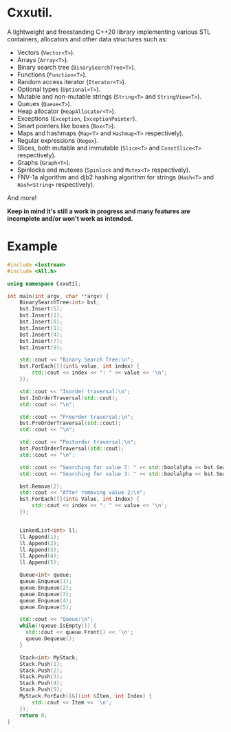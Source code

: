 # Cxxutil.

A lightweight and freestanding C++20 library implementing various STL containers, allocators and other data structures such as:
- Vectors (`Vector<T>`).
- Arrays (`Array<T>`).
- Binary search tree (`BinarySearchTree<T>`).
- Functions (`Function<T>`).
- Random access iterator (`Iterator<T>`).
- Optional types (`Optional<T>`).
- Mutable and non-mutable strings (`String<T>` and `StringView<T>`).
- Queues (`Queue<T>`).
- Heap allocator (`HeapAllocator<T>`).
- Exceptions (`Exception`, `ExceptionPointer`).
- Smart pointers like boxes (`Box<T>`).
- Maps and hashmaps (`Map<T>` and `Hashmap<T>` respectively).
- Regular expressions (`Regex`).
- Slices, both mutable and immutable (`Slice<T>` and `ConstSlice<T>` respectively).
- Graphs (`Graph<T>`).
- Spinlocks and mutexes (`Spinlock` and `Mutex<T>` respectively).
- FNV-1a algorithm and djb2 hashing algorithm for strings (`Hash<T>` and `Hash<String>` respectively).

And more!

**Keep in mind it's still a work in progress and many features are incomplete and/or won't work as intended.**

# Example

```cxx
#include <iostream>
#include <All.h>

using namespace Cxxutil;

int main(int argv, char **argv) {
  	BinarySearchTree<int> bst;
  	bst.Insert(5);
  	bst.Insert(2);
  	bst.Insert(8);
  	bst.Insert(1);
  	bst.Insert(4);
 	bst.Insert(7);
  	bst.Insert(9);

  	std::cout << "Binary Search Tree:\n";
  	bst.ForEach([](int& value, int index) {
    	std::cout << index << ": " << value << '\n';
  	});

  	std::cout << "Inorder traversal:\n";
  	bst.InOrderTraversal(std::cout);
  	std::cout << "\n";

  	std::cout << "Preorder traversal:\n";
  	bst.PreOrderTraversal(std::cout);
  	std::cout << "\n";

  	std::cout << "Postorder traversal:\n";
  	bst.PostOrderTraversal(std::cout);
  	std::cout << "\n";

  	std::cout << "Searching for value 7: " << std::boolalpha << bst.Search(7) << '\n';
  	std::cout << "Searching for value 3: " << std::boolalpha << bst.Search(3) << '\n';

  	bst.Remove(2);
  	std::cout << "After removing value 2:\n";
  	bst.ForEach([](int& Value, int Index) {
    	std::cout << index << ": " << value << '\n';
  	});


  	LinkedList<int> ll;
  	ll.Append(1);
  	ll.Append(2);
  	ll.Append(3);
  	ll.Append(4);
  	ll.Append(5);

    Queue<int> queue;
    queue.Enqueue(1);
    queue.Enqueue(2);
    queue.Enqueue(3);
    queue.Enqueue(4);
    queue.Enqueue(5);

    std::cout << "Queue:\n";
    while(!queue.IsEmpty()) {
      std::cout << queue.Front() << '\n';
      queue.Dequeue();
    }

	Stack<int> MyStack;
	Stack.Push(1);
	Stack.Push(2);
	Stack.Push(3);
	Stack.Push(4);
	Stack.Push(5);
	MyStack.ForEach([&](int &Item, int Index) {
		std::cout << Item << '\n';
	});
  	return 0;
}
```
